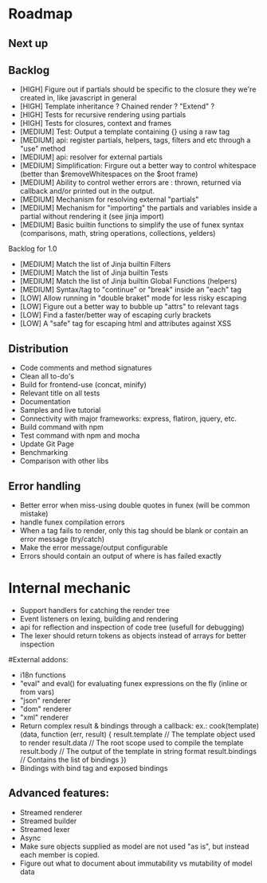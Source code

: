# Roadmap

## Next up

## Backlog

- [HIGH] Figure out if partials should be specific to the closure they we're created in, like javascript in general
- [HIGH] Template inheritance ? Chained render ? "Extend" ?
- [HIGH] Tests for recursive rendering using partials
- [HIGH] Tests for closures, context and frames
- [MEDIUM] Test: Output a template containing {} using a raw tag
- [MEDIUM] api: register partials, helpers, tags, filters and etc through a "use" method
- [MEDIUM] api: resolver for external partials
- [MEDIUM] Simplification: Firgure out a better way to control whitespace (better than $removeWhitespaces on the $root frame)
- [MEDIUM] Ability to control wether errors are : thrown, returned via callback and/or printed out in the output.
- [MEDIUM] Mechanism for resolving external "partials"
- [MEDIUM] Mechanism for "importing" the partials and variables inside a partial without rendering it (see jinja import)
- [MEDIUM] Basic builtin functions to simplify the use of funex syntax (comparisons, math, string operations, collections, yelders)

Backlog for 1.0
- [MEDIUM] Match the list of Jinja builtin Filters
- [MEDIUM] Match the list of Jinja builtin Tests
- [MEDIUM] Match the list of Jinja builtin Global Functions (helpers)
- [MEDIUM] Syntax/tag to "continue" or "break" inside an "each" tag
- [LOW] Allow running in "double braket" mode for less risky escaping
- [LOW] Figure out a better way to bubble up "attrs" to relevant tags
- [LOW] Find a faster/better way of escaping curly brackets
- [LOW] A "safe" tag for escaping html and attributes against XSS


## Distribution
- Code comments and method signatures
- Clean all to-do's
- Build for frontend-use (concat, minify)
- Relevant title on all tests
- Documentation
- Samples and live tutorial
- Connectivity with major frameworks: express, flatiron, jquery, etc.
- Build command with npm
- Test command with npm and mocha
- Update Git Page
- Benchmarking
- Comparison with other libs

## Error handling

- Better error when miss-using double quotes in funex (will be common mistake)
- handle funex compilation errors
- When a tag fails to render, only this tag should be blank or contain an error message (try/catch)
- Make the error message/output configurable
- Errors should contain an output of where is has failed exactly

# Internal mechanic

- Support handlers for catching the render tree
- Event listeners on lexing, building and rendering
- api for reflection and inspection of code tree (usefull for debugging)
- The lexer should return tokens as objects instead of arrays for better inspection

#External addons:
- i18n functions
- "eval" and eval() for evaluating funex expressions on the fly (inline or from vars)
- "json" renderer
- "dom" renderer
- "xml" renderer
- Return complex result & bindings through a callback:
	ex.:
	cook(template)(data, function (err, result) {
		result.template // The template object used to render
		result.data // The root scope used to compile the template
		result.body // The output of the template in string format
		result.bindings // Contains the list of bindings
	})
- Bindings with bind tag and exposed bindings

## Advanced features:

- Streamed renderer
- Streamed builder
- Streamed lexer
- Async
- Make sure objects supplied as model are not used "as is", but instead each member is copied.
- Figure out what to document about immutability vs mutability of model data

